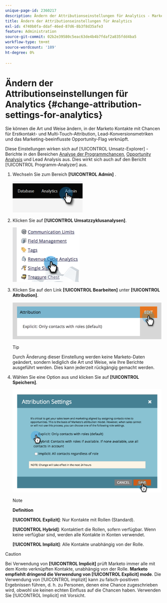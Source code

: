 ```yaml
---
unique-page-id: 2360217
description: Ändern der Attributionseinstellungen für Analytics - Marketo Docs - Produktdokumentation
title: Ändern der Attributionseinstellungen für Analytics
exl-id: 4740b0fa-ddaf-46ed-87d6-8b3f8d35afe3
feature: Administration
source-git-commit: 02b2e39580c5eac63de4b4b7fdaf2a835fdd4ba5
workflow-type: tm+mt
source-wordcount: '189'
ht-degree: 0%

---
```


# Ändern der Attributionseinstellungen für Analytics {#change-attribution-settings-for-analytics}

Sie können die Art und Weise ändern, in der Marketo Kontakte mit Chancen für Erstkontakt- und Multi-Touch-Attribution, Lead-Konversionsmetriken und das Marketing-beeinflusste Opportunity-Flag verknüpft.

Diese Einstellungen wirken sich auf [!UICONTROL Umsatz-Explorer] -Berichte in den Bereichen [Analyse der Programmchancen](/help/marketo/product-docs/reporting/revenue-cycle-analytics/program-analytics/understanding-the-program-opportunity-analysis-area.md), [Opportunity Analysis](/help/marketo/product-docs/reporting/revenue-cycle-analytics/revenue-explorer/understanding-opportunity-analysis-in-revenue-explorer.md) und Lead Analysis aus. Dies wirkt sich auch auf den Bericht [!UICONTROL Programm-Analyzer] aus.

1. Wechseln Sie zum Bereich **[!UICONTROL Admin]** .

   ![](assets/change-attribution-settings-for-analytics-1.png)

1. Klicken Sie auf **[!UICONTROL Umsatzzyklusanalysen]**.

   ![](assets/change-attribution-settings-for-analytics-2.png)

1. Klicken Sie auf den Link **[!UICONTROL Bearbeiten]** unter **[!UICONTROL Attribution]**.

   ![](assets/change-attribution-settings-for-analytics-3.png)

   >[!TIP]
   >
   >Durch Änderung dieser Einstellung werden keine Marketo-Daten geändert, sondern lediglich die Art und Weise, wie Ihre Berichte ausgeführt werden. Dies kann jederzeit rückgängig gemacht werden.

1. Wählen Sie eine Option aus und klicken Sie auf **[!UICONTROL Speichern]**.

   ![](assets/change-attribution-settings-for-analytics-4.png)

   >[!NOTE]
   >
   >**Definition**
   >
   >**[!UICONTROL Explizit]**: Nur Kontakte mit Rollen (Standard).
   >
   >**[!UICONTROL Hybrid]**: Kontaktiert die Rollen, sofern verfügbar. Wenn keine verfügbar sind, werden alle Kontakte in Konten verwendet.
   >
   >**[!UICONTROL Implizit]**: Alle Kontakte unabhängig von der Rolle.

>[!CAUTION]
>
>Bei Verwendung von **[!UICONTROL Implicit]** prüft Marketo immer alle mit dem Konto verknüpften Kontakte, unabhängig von der Rolle. **Marketo empfiehlt dringend die Verwendung von [!UICONTROL Explicit] mode**. Die Verwendung von [!UICONTROL implizit] kann zu falsch-positiven Ergebnissen führen, d. h. zu Personen, denen eine Chance zugeschrieben wird, obwohl sie keinen echten Einfluss auf die Chancen haben. Verwenden Sie [!UICONTROL Implicit] mit Vorsicht.
